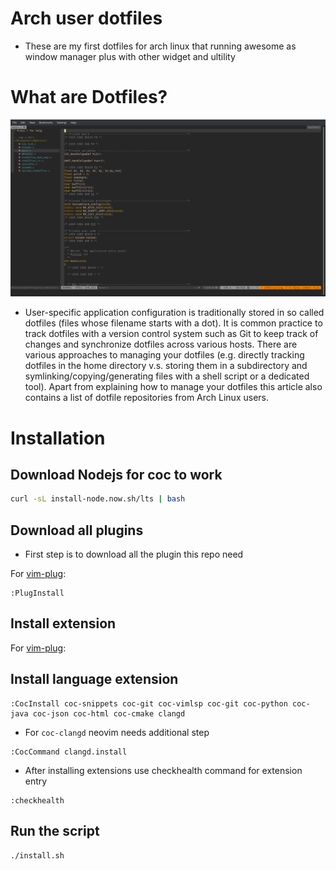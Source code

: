 # Arch user dotfiles
* These are my first dotfiles for arch linux that running awesome as window manager plus with other widget and ultility
# What are Dotfiles?
![screenshot](images/Screenshot.png)
* User-specific application configuration is traditionally stored in so called dotfiles (files whose filename starts with a dot). It is common practice to track dotfiles with a version control system such as Git to keep track of changes and synchronize dotfiles across various hosts. There are various approaches to managing your dotfiles (e.g. directly tracking dotfiles in the home directory v.s. storing them in a subdirectory and symlinking/copying/generating files with a shell script or a dedicated tool). Apart from explaining how to manage your dotfiles this article also contains a list of dotfile repositories from Arch Linux users.
# Installation
## Download Nodejs for coc to work
```bash
curl -sL install-node.now.sh/lts | bash
```
## Download all plugins
* First step is to download all the plugin this repo need

For [vim-plug](https://github.com/junegunn/vim-plug):
```
:PlugInstall
```
## Install extension
For [vim-plug](https://github.com/junegunn/vim-plug):
## Install language extension
```
:CocInstall coc-snippets coc-git coc-vimlsp coc-git coc-python coc-java coc-json coc-html coc-cmake clangd
```
* For ```coc-clangd``` neovim needs additional step
```
:CocCommand clangd.install
```
* After installing extensions use checkhealth command for extension entry
```
:checkhealth
```

## Run the script
```
./install.sh
```
